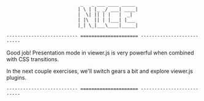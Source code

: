 ```
                           _   _ ___ ____ _____
                          | \ | |_ _/ ___| ____|
                          |  \| || | |   |  _|
                          | |\  || | |___| |___
                          |_| \_|___\____|_____|

-------------------------- ===================== --------------------------
```

Good job! Presentation mode in viewer.js is very powerful when combined with CSS transitions.

In the next couple exercises, we'll switch gears a bit and explore viewer.js plugins.

```
-------------------------- ===================== --------------------------
```
